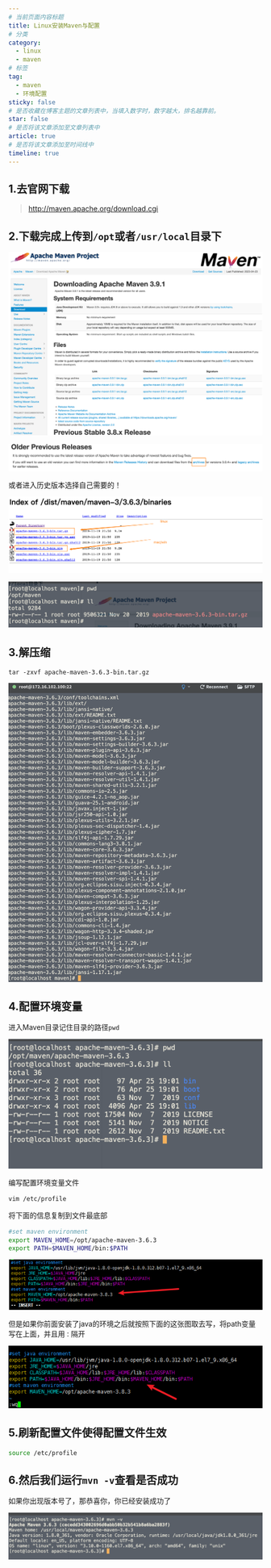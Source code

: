 ```yaml
---
# 当前页面内容标题
title: Linux安装Maven与配置
# 分类
category:
  - linux
  - maven
# 标签
tag: 
  - maven
  - 环境配置
sticky: false
# 是否收藏在博客主题的文章列表中，当填入数字时，数字越大，排名越靠前。
star: false
# 是否将该文章添加至文章列表中
article: true
# 是否将该文章添加至时间线中
timeline: true
---
```


## 1.去官网下载

> http://maven.apache.org/download.cgi

## 2.下载完成上传到`/opt`或者`/usr/local`目录下

![image-20230425185836817](./images/image-20230425185836817.png)

![image-20230425185906224](./images/image-20230425185906224.png)

或者进入历史版本选择自己需要的！

![image-20230425190036987](./images/image-20230425190036987.png)

![image-20230425190110993](./images/image-20230425190110993.png)

## 3.解压缩

```
tar -zxvf apache-maven-3.6.3-bin.tar.gz
```

![image-20230425190157677](./images/image-20230425190157677.png)

## 4.配置环境变量

进入Maven目录记住目录的路径`pwd`

![image-20230425190257715](./images/image-20230425190257715.png)

编写配置环境变量文件

```sh
vim /etc/profile
```

将下面的信息复制到文件最底部

```sh
#set maven environment
export MAVEN_HOME=/opt/apache-maven-3.6.3
export PATH=$MAVEN_HOME/bin:$PATH
```

![在这里插入图片描述](./images/c713be40f2b2433890c9a4af95843d86.png)

但是如果你前面安装了java的环境之后就按照下面的这张图取去写，将path变量写在上面，并且用`：`隔开

![在这里插入图片描述](./images/3af8246f2b644855a13927f727a98f50.png)

## 5.刷新配置文件使得配置文件生效

```sh
source /etc/profile
```

## 6.然后我们运行`mvn -v`查看是否成功

如果你出现版本号了，那恭喜你，你已经安装成功了

![image-20230425190416669](./images/image-20230425190416669.png)



